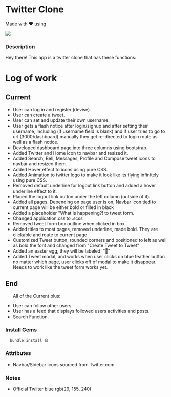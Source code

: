 # Twitter Clone
Made with ❤️ using 

  <a href="https://skillicons.dev">
    <img src="https://skillicons.dev/icons?i=html,css,scss,ruby,rails" />
  </a>

### Description
Hey there! This app is a twitter clone that has these functions:


# Log of work

## Current
<ul>
  <li>User can log in and register (devise).</li>
  <li>User can create a tweet.</li>
  <li>User can set and update their own username.</li>
  <li>User gets a flash notice after login/signup and after setting their username, including (if username field is blank) and if user tries to go to url (3000/dashboard) manually they get re-directed to login route as well as a flash notice.</li>
  <li>Developed dashboard page into three columns using bootstrap.</li>
  <li>Added Twitter and Home icon to navbar and resized it.</li>
  <li>Added Search, Bell, Messages, Profile and Compose tweet icons to navbar and resized them.</li>
  <li>Added Hover effect to icons using pure CSS.</li>
  <li>Added Animation to twitter logo to make it look like its flying infinitely using pure CSS.</li>
  <li>Removed default underline for logout link button and added a hover underline effect to it.</li>
  <li>Placed the logout link button under the left column (outside of it).</li>
  <li>Added all pages. Depending on page user is on, Navbar icon tied to current page will be either bold or filled in black</li> 
  <li>Added a placeholder "What is happening?! to tweet form.</li>
  <li>Changed application.css to .scss</li>
  <li>Removed tweet form box outline when clicked in box</li>
  <li>Added titles to most pages, removed underline, made bold. They are clickable and route to current page</li>
  <li>Customized Tweet button, rounded corners and positioned to left as well as bold the font and changed from "Create Tweet to Tweet"</li>
  <li>Added an easter egg, they will be labeled: "🥚" </li>
  <li>Added Tweet modal, and works when user clicks on blue feather button no matter which page, user clicks off of modal to make it disappear. Needs to work like the tweet form works yet.</li>
</ul>

## End 
<ul>
<p>All of the Current plus:</p>
  <li>User can follow other users.</li>
  <li>User has a feed that displays followed users activities and posts.</li>
  <li>Search Function.</li>
</ul>


### Install Gems

```
  bundle install 😄
```


### Attributes 
<ul>
  <li>Navbar/Sidebar icons sourced from Twitter.com</li>
</ul>


### Notes
<ul>  
  <li>Official Twiiter blue rgb(29, 155, 240)</li>
</ul>
